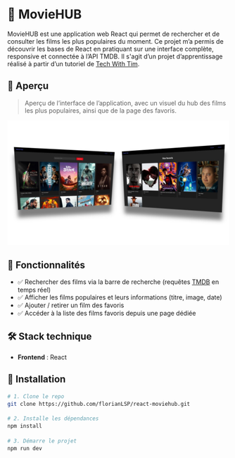 # 🎯 MovieHUB

MovieHUB est une application web React qui permet de rechercher et de consulter les films les plus populaires du moment.
Ce projet m’a permis de découvrir les bases de React en pratiquant sur une interface complète, responsive et connectée à l’API TMDB.
Il s'agit d’un projet d’apprentissage réalisé à partir d’un tutoriel de [Tech With Tim](https://www.youtube.com/watch?v=G6D9cBaLViA).

## 📸 Aperçu

> Aperçu de l’interface de l’application, avec un visuel du hub des films les plus populaires, ainsi que de la page des favoris.

![Aperçu de l'application](./frontend/src/assets/screens.jpg)

## 🚀 Fonctionnalités

- ✅ Rechercher des films via la barre de recherche (requêtes [TMDB](https://developer.themoviedb.org/docs/getting-started) en temps réel)
- ✅ Afficher les films populaires et leurs informations (titre, image, date)
- ✅ Ajouter / retirer un film des favoris
- ✅ Accéder à la liste des films favoris depuis une page dédiée

## 🛠️ Stack technique

- **Frontend** : React

## 🔧 Installation

```bash
# 1. Clone le repo
git clone https://github.com/florianLSP/react-moviehub.git

# 2. Installe les dépendances
npm install

# 3. Démarre le projet
npm run dev
```
